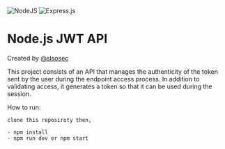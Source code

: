 
![NodeJS](https://img.shields.io/badge/node.js-6DA55F?style=for-the-badge&logo=node.js&logoColor=white) ![Express.js](https://img.shields.io/badge/express.js-%23404d59.svg?style=for-the-badge&logo=express&logoColor=%2361DAFB)

# Node.js JWT API
Created by [@slsosec](https://github.com/slsosec)

This project consists of an API that manages the authenticity of the token sent by the user during the endpoint access process. In addition to validating access, it generates a token so that it can be used during the session.

How to run:
```
clone this reposiroty then,

- npm install
- npm run dev or npm start 
```